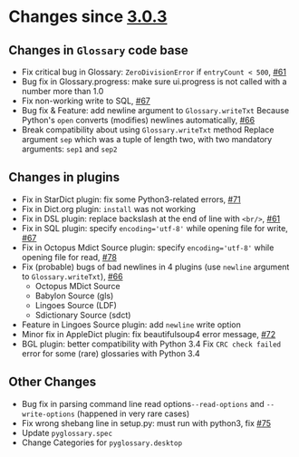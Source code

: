 # Changes since [3.0.3](./3.0.3.md)

## Changes in `Glossary` code base

- Fix critical bug in Glossary: `ZeroDivisionError` if `entryCount < 500`, [#61](https://github.com/ilius/pyglossary/issues/61)
- Bug fix in Glossary.progress: make sure ui.progress is not called with a number more than 1.0
- Fix non-working write to SQL, [#67](https://github.com/ilius/pyglossary/issues/67)
- Bug fix & Feature: add newline argument to `Glossary.writeTxt`
  Because Python's `open` converts (modifies) newlines automatically, [#66](https://github.com/ilius/pyglossary/issues/66)
- Break compatibility about using `Glossary.writeTxt` method
  Replace argument `sep` which was a tuple of length two, with two mandatory arguments: `sep1` and `sep2`

## Changes in plugins

- Fix in StarDict plugin: fix some Python3-related errors, [#71](https://github.com/ilius/pyglossary/issues/71)
- Fix in Dict.org plugin: `install` was not working
- Fix in DSL plugin: replace backslash at the end of line with `<br/>`, [#61](https://github.com/ilius/pyglossary/issues/61)
- Fix in SQL plugin: specify `encoding='utf-8'` while opening file for write, [#67](https://github.com/ilius/pyglossary/issues/67)
- Fix in Octopus Mdict Source plugin: specify `encoding='utf-8'` while opening file for read, [#78](https://github.com/ilius/pyglossary/issues/78)
- Fix (probable) bugs of bad newlines in 4 plugins (use `newline` argument to `Glossary.writeTxt`), [#66](https://github.com/ilius/pyglossary/issues/66)
  - Octopus MDict Source
  - Babylon Source (gls)
  - Lingoes Source (LDF)
  - Sdictionary Source (sdct)
- Feature in Lingoes Source plugin: add `newline` write option
- Minor fix in AppleDict plugin: fix beautifulsoup4 error message, [#72](https://github.com/ilius/pyglossary/issues/72)
- BGL plugin: better compatibility with Python 3.4
  Fix `CRC check failed` error for some (rare) glossaries with Python 3.4

## Other Changes

- Bug fix in parsing command line read options`--read-options` and `--write-options` (happened in very rare cases)
- Fix wrong shebang line in setup.py: must run with python3, fix [#75](https://github.com/ilius/pyglossary/issues/75)
- Update `pyglossary.spec`
- Change Categories for `pyglossary.desktop`
